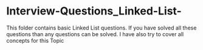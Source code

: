 # Interview-Questions_Linked-List-
This folder contains basic Linked List questions. If you have solved all these questions than any questions can be solved. I have also try to cover all concepts for this Topic
